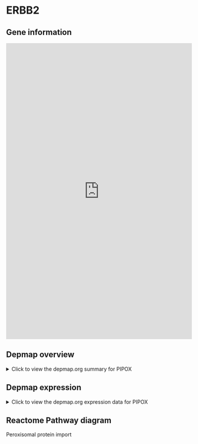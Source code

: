 <h1>ERBB2</h1>

<h2>Gene information</h2>
<iframe src="https://depmap.org/portal/gene/PIPOX?tab=about" style="border:none;width:100%;height:800px"></iframe>

<h2>Depmap overview</h2>
<details>
  <summary>Click to view the depmap.org summary for PIPOX</summary>
  <iframe src="https://depmap.org/portal/gene/PIPOX?tab=overview" style="border:none;width:100%;height:800px"></iframe>
</details>

<h2>Depmap expression</h2>
<details>
  <summary>Click to view the depmap.org expression data for PIPOX</summary>
  <iframe src="https://depmap.org/portal/gene/PIPOX?tab=characterization" style="border:none;width:100%;height:800px"></iframe>
</details>



<h2>Reactome Pathway diagram</h2>
Peroxisomal protein import
<div id="diagramHolder"></div>

<script>
    //Creating the Reactome Diagram widget
    //Take into account a proxy needs to be set up in your server side pointing to www.reactome.org
    function onReactomeDiagramReady(){  //This function is automatically called when the widget code is ready to be used
        var diagram = Reactome.Diagram.create({
            "placeHolder" : "diagramHolder",
            "width" : 900,
            "height" : 500
        });

        //Initialising it to the "Hemostasis" pathway
        diagram.loadDiagram("R-HSA-9033241");

        //Adding different listeners

        diagram.onDiagramLoaded(function (loaded) {
            console.info("Loaded ", loaded);
            diagram.flagItems("BAD");
	    diagram.flagItems("Q92934");
            if (loaded == "R-HSA-9033241") diagram.selectItem("R-HSA-9033241");
        });

     }
</script>



